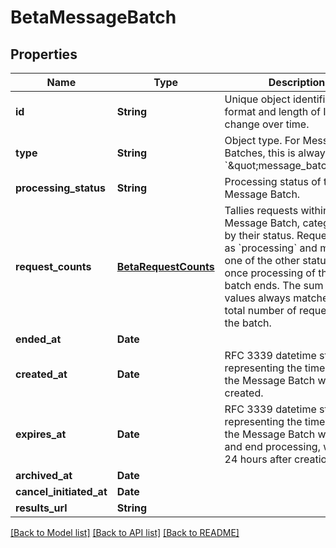 # BetaMessageBatch
## Properties

| Name | Type | Description | Notes |
|------------ | ------------- | ------------- | -------------|
| **id** | **String** | Unique object identifier.  The format and length of IDs may change over time. | [default to null] |
| **type** | **String** | Object type.  For Message Batches, this is always &#x60;\&quot;message_batch\&quot;&#x60;. | [default to message_batch] |
| **processing\_status** | **String** | Processing status of the Message Batch. | [default to null] |
| **request\_counts** | [**BetaRequestCounts**](BetaRequestCounts.md) | Tallies requests within the Message Batch, categorized by their status.  Requests start as &#x60;processing&#x60; and move to one of the other statuses only once processing of the entire batch ends. The sum of all values always matches the total number of requests in the batch. | [default to null] |
| **ended\_at** | **Date** |  | [default to null] |
| **created\_at** | **Date** | RFC 3339 datetime string representing the time at which the Message Batch was created. | [default to null] |
| **expires\_at** | **Date** | RFC 3339 datetime string representing the time at which the Message Batch will expire and end processing, which is 24 hours after creation. | [default to null] |
| **archived\_at** | **Date** |  | [default to null] |
| **cancel\_initiated\_at** | **Date** |  | [default to null] |
| **results\_url** | **String** |  | [default to null] |

[[Back to Model list]](../README.md#documentation-for-models) [[Back to API list]](../README.md#documentation-for-api-endpoints) [[Back to README]](../README.md)

